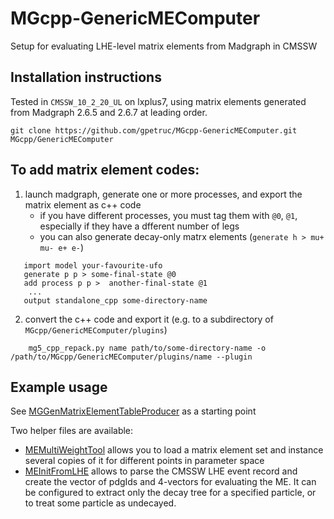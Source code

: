 # MGcpp-GenericMEComputer
Setup for evaluating LHE-level matrix elements from Madgraph in CMSSW

## Installation instructions 

Tested in `CMSSW_10_2_20_UL` on lxplus7, using matrix elements generated from Madgraph 2.6.5 and 2.6.7 at leading order.
````
git clone https://github.com/gpetruc/MGcpp-GenericMEComputer.git MGcpp/GenericMEComputer
````

## To add matrix element codes:

1. launch madgraph, generate one or more processes, and export the matrix element as c++ code
    - if you have different processes, you must tag them with `@0`, `@1`, especially if they have a dfferent number of legs
    - you can also generate decay-only matrx elements (`generate h > mu+ mu- e+ e-`)
````
   import model your-favourite-ufo 
   generate p p > some-final-state @0 
   add process p p >  another-final-state @1 
    ... 
   output standalone_cpp some-directory-name
````   
2. convert the c++ code and export it (e.g. to a subdirectory of `MGcpp/GenericMEComputer/plugins`)
````
    mg5_cpp_repack.py name path/to/some-directory-name -o /path/to/MGcpp/GenericMEComputer/plugins/name --plugin
````

## Example usage

See [MGGenMatrixElementTableProducer](https://github.com/gpetruc/MGcpp-GenericMEComputer/blob/master/plugins/MGGenMatrixElementTableProducer.cc) as a starting point

Two helper files are available:
 * [MEMultiWeightTool](https://github.com/gpetruc/MGcpp-GenericMEComputer/blob/master/interface/MEMultiWeightTool.h) allows you to load a matrix element set and instance several copies of it for different points in parameter space
 * [MEInitFromLHE](https://github.com/gpetruc/MGcpp-GenericMEComputer/blob/master/interface/MEInitFromLHE.h) allows to parse the CMSSW LHE event record and create the vector of pdgIds and 4-vectors for evaluating the ME. It can be configured to extract only the decay tree for a specified particle, or to treat some particle as undecayed.
